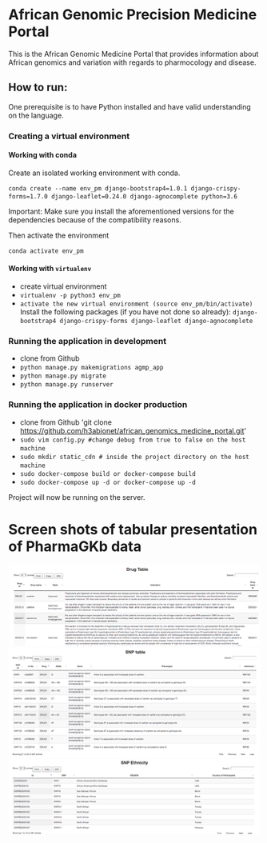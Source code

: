 # African Genomic Precision Medicine Portal

This is the African Genomic Medicine Portal that provides information about African genomics and variation with regards to pharmocology and disease.

## How to run:

One prerequisite is to have Python installed and have valid understanding on the language.

### Creating a virtual environment 

#### Working with conda 

Create an isolated working environment with conda.

```shell
conda create --name env_pm django-bootstrap4=1.0.1 django-crispy-forms=1.7.0 django-leaflet=0.24.0 django-agnocomplete python=3.6
```
Important: Make sure you install the aforementioned versions for the dependencies because of the compatibility reasons. 

Then activate the environment 

```
conda activate env_pm
```

#### Working with `virtualenv`
* create virtual environment
* `virtualenv -p python3 env_pm`
* `activate the new virtual environment (source env_pm/bin/activate)`
Install the following packages (if you have not done so already):
`django-bootstrap4 django-crispy-forms django-leaflet django-agnocomplete`

### Running the application in development

* clone from Github
* `python manage.py makemigrations agmp_app`
* `python manage.py migrate`
* `python manage.py runserver`


### Running the application in docker production

* clone from Github 'git clone  https://github.com/h3abionet/african_genomics_medicine_portal.git'
* `sudo vim config.py #change debug from true to false on the host machine`
* `sudo mkdir static_cdn # inside the project directory on the host machine`
* `sudo docker-compose build or docker-compose build`
* `sudo docker-compose up -d or docker-compose up -d`

Project will now be running on the server.


# Screen shots of tabular presentation of PharmaGKb data

![](images/drug.png?raw=true)
![](images/snp.png?raw=true)
![](images/snp_ethnic.png?raw=true)

